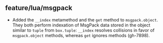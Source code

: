 ## feature/lua/msgpack

* Added the `__index` metamethod and the `get` method to `msgpack.object`.
  They both perform indexation of MsgPack data stored in the object similar to
  `tuple` from `box.tuple`: `__index` resolves collisions in favor of
  `msgpack.object` methods, whereas `get` ignores methods (gh-7898).

